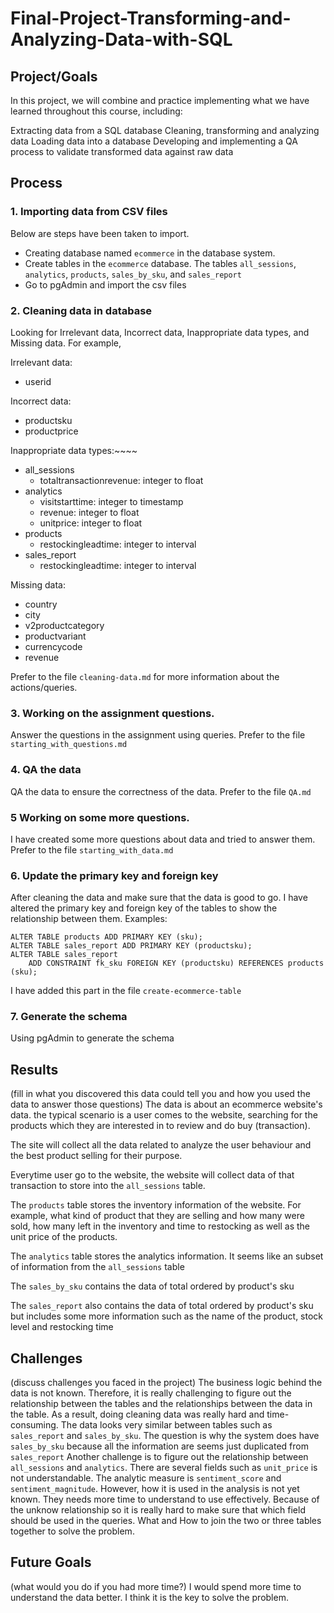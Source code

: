 # Final-Project-Transforming-and-Analyzing-Data-with-SQL

## Project/Goals
In this project, we will combine and practice implementing what we have learned throughout this course, including:

Extracting data from a SQL database
Cleaning, transforming and analyzing data
Loading data into a database
Developing and implementing a QA process to validate transformed data against raw data

## Process
### 1. Importing data from CSV files
Below are steps have been taken to import.
- Creating database named `ecommerce` in the database system.
- Create tables in the `ecommerce` database. The tables `all_sessions`, `analytics`, `products`, `sales_by_sku`, and `sales_report`
- Go to pgAdmin and import the csv files
### 2. Cleaning data in database
Looking for Irrelevant data, Incorrect data, Inappropriate data types, and Missing data. For example,

Irrelevant data: 
- userid

Incorrect data:
- productsku
- productprice

Inappropriate data types:~~~~
- all_sessions
    - totaltransactionrevenue: integer to float
-  analytics
    - visitstarttime: integer to timestamp
    - revenue: integer to float
    - unitprice: integer to float
- products
    - restockingleadtime: integer to interval
- sales_report
    - restockingleadtime: integer to interval

Missing data:
- country
- city
- v2productcategory
- productvariant
- currencycode
- revenue

Prefer to the file `cleaning-data.md` for more information about the actions/queries.
### 3. Working on the assignment questions.
Answer the questions in the assignment using queries. Prefer to the file `starting_with_questions.md`

### 4. QA the data
QA the data to ensure the correctness of the data. Prefer to the file `QA.md`

### 5 Working on some more questions.
I have created some more questions about data and tried to answer them. Prefer to the file `starting_with_data.md`
### 6. Update the primary key and foreign key
After cleaning the data and make sure that the data is good to go. I have altered the primary key and foreign key of the tables to show the relationship between them. Examples: 
```
ALTER TABLE products ADD PRIMARY KEY (sku);
ALTER TABLE sales_report ADD PRIMARY KEY (productsku);
ALTER TABLE sales_report 
    ADD CONSTRAINT fk_sku FOREIGN KEY (productsku) REFERENCES products (sku);
```
I have added this part in the file `create-ecommerce-table`
### 7. Generate the schema
Using pgAdmin to generate the schema
## Results
(fill in what you discovered this data could tell you and how you used the data to answer those questions)
The data is about an ecommerce website's data. the typical scenario is a user comes to the website, searching for the products which they are interested in to review and do buy (transaction).

The site will collect all the data related to analyze the user behaviour and the best product selling for their purpose.

Everytime user go to the website, the website will collect data of that transaction to store into the `all_sessions` table.

The `products` table stores the inventory information of the website. For example, what kind of product that they are selling and how many were sold, how many left in the inventory and time to restocking as well as the unit price of the products.

The `analytics` table stores the analytics information. It seems like an subset of information from the `all_sessions` table

The `sales_by_sku` contains the data of total ordered by product's sku

The `sales_report` also contains the data of total ordered by product's sku but includes some more information such as the name of the product, stock level and restocking time

## Challenges 
(discuss challenges you faced in the project)
The business logic behind the data is not known. Therefore, it is really challenging to figure out the relationship between the tables and the relationships between the data in the table. As a result, doing cleaning data was really hard and time-consuming.
The data looks very similar between tables such as `sales_report` and `sales_by_sku`. The question is why the system does have `sales_by_sku` because all the information are seems just duplicated from `sales_report`
Another challenge is to figure out the relationship between `all_sessions` and `analytics`. There are several fields such as `unit_price` is not understandable.
The analytic measure is `sentiment_score` and `sentiment_magnitude`. However, how it is used in the analysis is not yet known. They needs more time to understand to use effectively.
Because of the unknow relationship so it is really hard to make sure that which field should be used in the queries. What and How to join the two or three tables together to solve the problem.

## Future Goals
(what would you do if you had more time?)
I would spend more time to understand the data better. I think it is the key to solve the problem.
